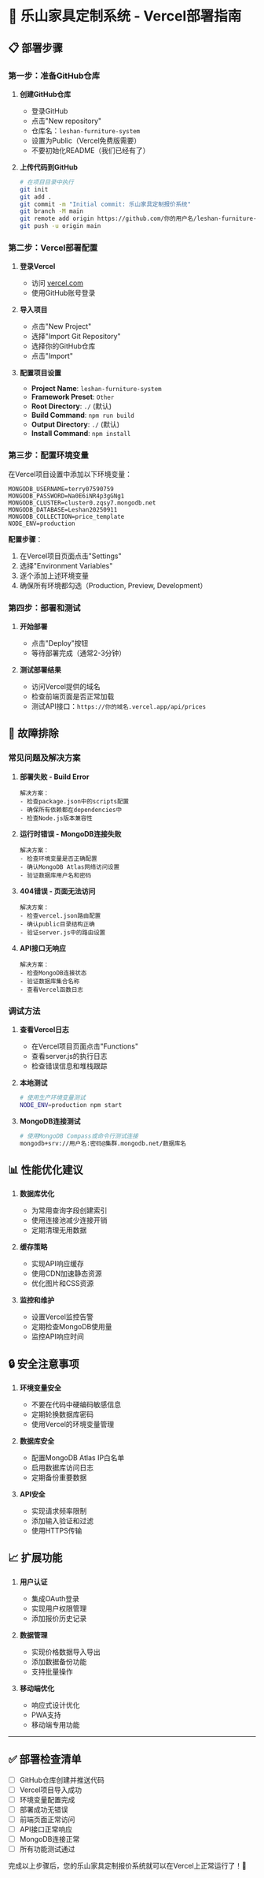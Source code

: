 # 🚀 乐山家具定制系统 - Vercel部署指南

## 📋 部署步骤

### 第一步：准备GitHub仓库

1. **创建GitHub仓库**
   - 登录GitHub
   - 点击"New repository"
   - 仓库名：`leshan-furniture-system`
   - 设置为Public（Vercel免费版需要）
   - 不要初始化README（我们已经有了）

2. **上传代码到GitHub**
   ```bash
   # 在项目目录中执行
   git init
   git add .
   git commit -m "Initial commit: 乐山家具定制报价系统"
   git branch -M main
   git remote add origin https://github.com/你的用户名/leshan-furniture-system.git
   git push -u origin main
   ```

### 第二步：Vercel部署配置

1. **登录Vercel**
   - 访问 [vercel.com](https://vercel.com)
   - 使用GitHub账号登录

2. **导入项目**
   - 点击"New Project"
   - 选择"Import Git Repository"
   - 选择你的GitHub仓库
   - 点击"Import"

3. **配置项目设置**
   - **Project Name**: `leshan-furniture-system`
   - **Framework Preset**: `Other`
   - **Root Directory**: `./` (默认)
   - **Build Command**: `npm run build`
   - **Output Directory**: `./` (默认)
   - **Install Command**: `npm install`

### 第三步：配置环境变量

在Vercel项目设置中添加以下环境变量：

```
MONGODB_USERNAME=terry07590759
MONGODB_PASSWORD=Na0E6iNR4p3gGNg1
MONGODB_CLUSTER=cluster0.zqsy7.mongodb.net
MONGODB_DATABASE=Leshan20250911
MONGODB_COLLECTION=price_template
NODE_ENV=production
```

**配置步骤**：
1. 在Vercel项目页面点击"Settings"
2. 选择"Environment Variables"
3. 逐个添加上述环境变量
4. 确保所有环境都勾选（Production, Preview, Development）

### 第四步：部署和测试

1. **开始部署**
   - 点击"Deploy"按钮
   - 等待部署完成（通常2-3分钟）

2. **测试部署结果**
   - 访问Vercel提供的域名
   - 检查前端页面是否正常加载
   - 测试API接口：`https://你的域名.vercel.app/api/prices`

## 🔧 故障排除

### 常见问题及解决方案

1. **部署失败 - Build Error**
   ```
   解决方案：
   - 检查package.json中的scripts配置
   - 确保所有依赖都在dependencies中
   - 检查Node.js版本兼容性
   ```

2. **运行时错误 - MongoDB连接失败**
   ```
   解决方案：
   - 检查环境变量是否正确配置
   - 确认MongoDB Atlas网络访问设置
   - 验证数据库用户名和密码
   ```

3. **404错误 - 页面无法访问**
   ```
   解决方案：
   - 检查vercel.json路由配置
   - 确认public目录结构正确
   - 验证server.js中的路由设置
   ```

4. **API接口无响应**
   ```
   解决方案：
   - 检查MongoDB连接状态
   - 验证数据库集合名称
   - 查看Vercel函数日志
   ```

### 调试方法

1. **查看Vercel日志**
   - 在Vercel项目页面点击"Functions"
   - 查看server.js的执行日志
   - 检查错误信息和堆栈跟踪

2. **本地测试**
   ```bash
   # 使用生产环境变量测试
   NODE_ENV=production npm start
   ```

3. **MongoDB连接测试**
   ```bash
   # 使用MongoDB Compass或命令行测试连接
   mongodb+srv://用户名:密码@集群.mongodb.net/数据库名
   ```

## 📊 性能优化建议

1. **数据库优化**
   - 为常用查询字段创建索引
   - 使用连接池减少连接开销
   - 定期清理无用数据

2. **缓存策略**
   - 实现API响应缓存
   - 使用CDN加速静态资源
   - 优化图片和CSS资源

3. **监控和维护**
   - 设置Vercel监控告警
   - 定期检查MongoDB使用量
   - 监控API响应时间

## 🔒 安全注意事项

1. **环境变量安全**
   - 不要在代码中硬编码敏感信息
   - 定期轮换数据库密码
   - 使用Vercel的环境变量管理

2. **数据库安全**
   - 配置MongoDB Atlas IP白名单
   - 启用数据库访问日志
   - 定期备份重要数据

3. **API安全**
   - 实现请求频率限制
   - 添加输入验证和过滤
   - 使用HTTPS传输

## 📈 扩展功能

1. **用户认证**
   - 集成OAuth登录
   - 实现用户权限管理
   - 添加报价历史记录

2. **数据管理**
   - 实现价格数据导入导出
   - 添加数据备份功能
   - 支持批量操作

3. **移动端优化**
   - 响应式设计优化
   - PWA支持
   - 移动端专用功能

---

## ✅ 部署检查清单

- [ ] GitHub仓库创建并推送代码
- [ ] Vercel项目导入成功
- [ ] 环境变量配置完成
- [ ] 部署成功无错误
- [ ] 前端页面正常访问
- [ ] API接口正常响应
- [ ] MongoDB连接正常
- [ ] 所有功能测试通过

完成以上步骤后，您的乐山家具定制报价系统就可以在Vercel上正常运行了！🎉
